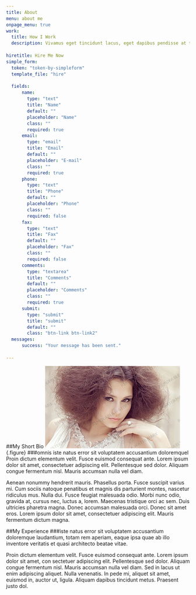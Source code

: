 ```yaml
---
title: About
menu: about me
onpage_menu: true
work:
  title: How I Work
  description: Vivamus eget tincidunt lacus, eget dapibus pendisse at tempus quam.
  
hiretitle: Hire Me Now
simple_form:
  token: "token-by-simpleform"
  template_file: "hire"

  fields:
      name:
        type: "text"
        title: "Name"
        default: ""
        placeholder: "Name"
        class: ""
        required: true
      email:
        type: "email"
        title: "Email"
        default: ""
        placeholder: "E-mail"
        class: ""
        required: true
      phone:
        type: "text"
        title: "Phone"
        default: ""
        placeholder: "Phone"
        class: ""
        required: false
      fax:
        type: "text"
        title: "Fax"
        default: ""
        placeholder: "Fax"
        class: ""
        required: false  
      comments:
        type: "textarea"
        title: "Comments"
        default: ""
        placeholder: "Comments"
        class: ""
        required: true
      submit:
        type: "submit"
        title: "submit"
        default: ""
        class: "btn-link btn-link2"
  messages:
      success: "Your message has been sent."

---
```


##My Short Bio
![About](page2_img1.jpg "About") {.figure}
###omnis iste natus error sit voluptatem accusantium doloremquel
Proin dictum elementum velit. Fusce euismod consequat ante. Lorem ipsum dolor sit amet, consectetuer adipiscing elit. Pellentesque sed dolor. Aliquam congue fermentum nisl. Mauris accumsan nulla vel diam.

Aenean nonummy hendrerit mauris. Phasellus porta. Fusce suscipit varius mi. Cum sociis natoque penatibus et magnis dis parturient montes, nascetur ridiculus mus. Nulla dui. Fusce feugiat malesuada odio. Morbi nunc odio, gravida at, cursus nec, luctus a, lorem. Maecenas tristique orci ac sem. Duis ultricies pharetra magna. Donec accumsan malesuada orci. Donec sit amet eros. Lorem ipsum dolor sit amet, consectetuer adipiscing elit. Mauris fermentum dictum magna.
                    
                    
##My Experience
###iste natus error sit voluptatem accusantium doloremque laudantium, totam rem aperiam, eaque ipsa quae ab illo inventore veritatis et quasi architecto beatae vitae.

Proin dictum elementum velit. Fusce euismod consequat ante. Lorem ipsum dolor sit amet, con
sectetuer adipiscing elit. Pellentesque sed dolor. Aliquam congue fermentum nisl. Mauris accumsan nulla vel diam. Sed in lacus ut enim adipiscing aliquet. Nulla venenatis. In pede mi, aliquet sit amet, euismod in, auctor ut, ligula. Aliquam dapibus tincidunt metus. Praesent justo dol.